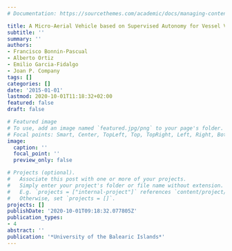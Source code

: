 ```yaml
---
# Documentation: https://sourcethemes.com/academic/docs/managing-content/

title: A Micro-Aerial Vehicle based on Supervised Autonomy for Vessel Visual Inspection
subtitle: ''
summary: ''
authors:
- Francisco Bonnin-Pascual
- Alberto Ortiz
- Emilio Garcia-Fidalgo
- Joan P. Company
tags: []
categories: []
date: '2015-01-01'
lastmod: 2020-10-01T11:18:32+02:00
featured: false
draft: false

# Featured image
# To use, add an image named `featured.jpg/png` to your page's folder.
# Focal points: Smart, Center, TopLeft, Top, TopRight, Left, Right, BottomLeft, Bottom, BottomRight.
image:
  caption: ''
  focal_point: ''
  preview_only: false

# Projects (optional).
#   Associate this post with one or more of your projects.
#   Simply enter your project's folder or file name without extension.
#   E.g. `projects = ["internal-project"]` references `content/project/deep-learning/index.md`.
#   Otherwise, set `projects = []`.
projects: []
publishDate: '2020-10-01T09:18:32.077805Z'
publication_types:
- 4
abstract: ''
publication: '*University of the Balearic Islands*'
---
```

